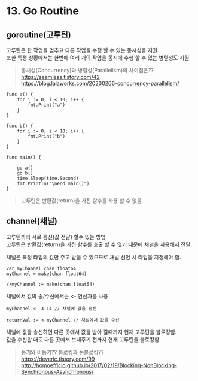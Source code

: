 # 13. Go Routine


## goroutine(고루틴)  
고루틴은 한 작업을 멈추고 다른 작업을 수행 할 수 있는 동시성을 지원.  
또한 특정 상황에서는 한번에 여러 개의 작업을 동시에 수행 할 수 있는 병렬성도 지원.

> 동시성(Concurrency)과 병렬성(Parallelism)의 차이점은??  
https://seamless.tistory.com/42  
https://blog.lalaworks.com/20200206-concurrency-parallelism/

```golang
func a() {
	for i := 0; i < 10; i++ {
		fmt.Print("a")
	}
}

func b() {
	for i := 0; i < 10; i++ {
		fmt.Print("b")
	}
}

func main() {

	go a()
	go b()
	time.Sleep(time.Second)
	fmt.Println("\nend main()")
}
```

> 고루틴은 반환값(return)을 가진 함수를 사용 할 수 없음.

## channel(채널)
고루틴끼리 서로 통신(값 전달) 할수 있는 방법  
고루틴은 반환값(return)을 가진 함수를 호출 할 수 없기 때문에 채널을 사용해서 전달.  
  
채널은 특정 타입의 값만 주고 받을 수 있으므로 채널 선언 시 타입을 지정해야 함.

```golang
var myChannel chan float64
myChannel = make(chan float64)

//myChannel := make(chan float64)
```

채널에서 값의 송/수신에서는 <- 연산자를 사용

```golang
myChannel <- 3.14 // 채널에 값을 송신

returnVal := <-myChannel // 채널에서 값을 수신
```

채널에 값을 송신하면 다른 곳에서 값을 받아 갈때까지 현재 고루틴을 블로킹함.  
값을 수신할 때도 다른 곳에서 보내주기 전까지 현재 고루틴을 블로킹함.

> 동기와 비동기?? 블로킹과 논블로킹??  
https://deveric.tistory.com/99
http://homoefficio.github.io/2017/02/19/Blocking-NonBlocking-Synchronous-Asynchronous/

